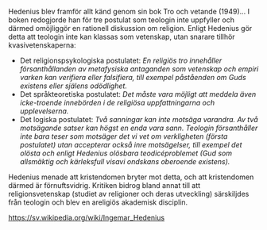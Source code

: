Hedenius blev framför allt känd genom sin bok Tro och vetande (1949)... I boken redogjorde han för tre postulat som teologin inte uppfyller och därmed omöjliggör en rationell diskussion om religion. Enligt Hedenius gör detta att teologin inte kan klassas som vetenskap, utan snarare tillhör kvasivetenskaperna:

* Det religionspsykologiska postulatet: *En religiös tro innehåller försanthållanden av metafysiska antaganden som vetenskap och empiri varken kan verifiera eller falsifiera, till exempel påståenden om Guds existens eller själens odödlighet.*
* Det språkteoretiska postulatet: *Det måste vara möjligt att meddela även icke-troende innebörden i de religiösa uppfattningarna och upplevelserna.*
* Det logiska postulatet: *Två sanningar kan inte motsäga varandra. Av två motsägande satser kan högst en enda vara sann. Teologin försanthåller inte bara teser som motsäger det vi vet om verkligheten (första postulatet) utan accepterar också inre motsägelser, till exempel det olösta och enligt Hedenius olösbara teodicéproblemet (Gud som allsmäktig och kärleksfull visavi ondskans oberoende existens).*

Hedenius menade att kristendomen bryter mot detta, och att kristendomen därmed är förnuftsvidrig. Kritiken bidrog bland annat till att religionsvetenskap (studiet av religioner och deras utveckling) särskiljdes från teologin och blev en areligiös akademisk disciplin.

https://sv.wikipedia.org/wiki/Ingemar_Hedenius
